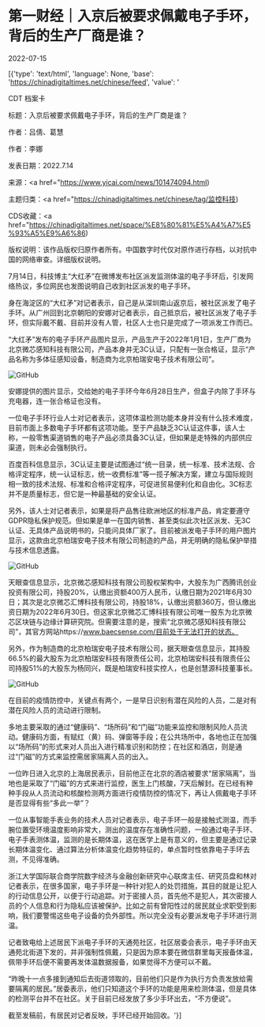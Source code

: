 # 第一财经｜入京后被要求佩戴电子手环，背后的生产厂商是谁？

2022-07-15

[{'type': 'text/html', 'language': None, 'base': 'https://chinadigitaltimes.net/chinese/feed', 'value': '

CDT 档案卡

标题：入京后被要求佩戴电子手环，背后的生产厂商是谁？

作者：吕倩、葛慧

作者：李娜

发表日期：2022.7.14

来源：<a href="https://www.yicai.com/news/101474094.html)

主题归类：<a href="https://chinadigitaltimes.net/chinese/tag/监控科技)

CDS收藏：<a href="https://chinadigitaltimes.net/space/%E8%80%81%E5%A4%A7%E5%93%A5%E9%A6%86)

版权说明：该作品版权归原作者所有。中国数字时代仅对原作进行存档，以对抗中国的网络审查。详细版权说明。





7月14日，科技博主“大红矛”在微博发布社区派发监测体温的电子手环后，引发网络热议，多位网民也发图说明自己收到社区派发的电子手环。

身在海淀区的“大红矛”对记者表示，自己是从深圳南山返京后，被社区派发了电子手环。从广州回到北京朝阳的安娜对记者表示，自己抵京后，被社区派发了电子手环，但实际戴不戴、目前并没有人管，社区人士也只是完成了一项派发工作而已。

“大红矛”发布的电子手环产品图片显示，产品生产于2022年1月1日，生产厂商为北京微芯感知科技有限公司，产品本身并无3C认证，只配有一张合格证，显示“产品名称为多体征感知设备，制造商为北京柏瑞安电子技术有限公司”。

![GitHub](https://chinadigitaltimes.net/chinese/files/2022/07/post-684310-62d010bc2a0b5.png)

安娜提供的图片显示，交给她的电子手环今年6月28日生产，但盒子内除了手环与充电器，连一张合格证也没有。

一位电子手环行业人士对记者表示，这项体温检测功能本身并没有什么技术难度，目前市面上多数电子手环都有这项功能。至于产品缺乏3C认证这件事，该人士称，一般零售渠道销售的电子产品必须具备3C认证，但如果是走特殊的内部供应渠道，则未必会强制执行。

百度百科信息显示，3C认证主要是试图通过“统一目录，统一标准、技术法规、合格评定程序，统一认证标志，统一收费标准”等一揽子解决方案，建立与国际规则相一致的技术法规、标准和合格评定程序，可促进贸易便利化和自由化。3C标志并不是质量标志，但它是一种最基础的安全认证。

另外，该人士对记者表示，如果是将产品售往欧洲地区的标准产品，肯定要遵守GDPR隐私保护规范。但如果是单一在国内销售、甚至类似此次社区派发、无3C认证、无具体产品说明书的，只能问具体厂家了。目前被派发电子手环的用户图片显示，这款由北京柏瑞安电子技术有限公司制造的产品，并无明确的隐私保护举措与技术信息透露。

![GitHub](https://chinadigitaltimes.net/chinese/files/2022/07/post-684310-62d010bca062c.)

天眼查信息显示，北京微芯感知科技有限公司股权架构中，大股东为广西腾讯创业投资有限公司，持股20%，认缴出资额400万人民币，认缴日期为2021年6月30日；其次是北京微芯汇博科技有限公司，持股18%，认缴出资额360万，但认缴出资日期为2022年6月30日。但这家北京微芯汇博科技有限公司唯一股东为北京微芯区块链与边缘计算研究院。但需要注意的是，搜索“北京微芯感知科技有限公司”，其官方网站https://www.baecsense.com/目前处于无法打开的状态。

另外，作为制造商的北京柏瑞安电子技术有限公司，据天眼查信息显示，其持股66.5%的最大股东为北京柏瑞安科技有限责任公司，北京柏瑞安科技有限责任公司持股51%的大股东为杨同兴，既是柏瑞安科技实控人，也是创慧源科技董事长。

![GitHub](https://chinadigitaltimes.net/chinese/files/2022/07/post-684310-62d010bcbc6fc.)

在目前的疫情防控中，关键点有两个，一是早日识别有潜在风险的人员，二是对有潜在风险人员的流动进行限制。

多地主要采取的通过“健康码”、“场所码”和“门磁”功能来监控和限制风险人员流动。健康码方面，有赋红（黄）码、弹窗等手段；在公共场所中，各地也正在加强以“场所码”的形式来对人员出入进行精准识别和防控；在社区和酒店，则是通过“门磁”的方式来监控需居家隔离人员的出入。

一位昨日进入北京的上海居民表示，目前他正在北京的酒店被要求“居家隔离”，当地也是采取了“门磁”的方式来进行监控，医生上门核酸，7天后解封。在已经有种种手段从人员流动和核酸检测两方面进行疫情防控的情况下，再让人佩戴电子手环是否显得有些“多此一举”？

一位从事智能手表业务的技术人员对记者表示，电子手环一般是接触式测温，而手腕位置受环境温度影响非常大，测出的温度存在准确性问题，一般通过电子手环、电子手表测体温，监测的是长期体温，这在医学上是有意义的，但主要是通过记录长期体温变化、通过算法分析体温变化趋势特征的，单点暂时性依靠电子手环去测，不见得准确。

浙江大学国际联合商学院数字经济与金融创新研究中心联席主任、研究员盘和林对记者表示，在很多国家，电子手环是一种针对犯人的处罚措施，其目的就是让犯人的行动信息公开，以便于行动追踪。对于密接人员，首先他不是犯人，其次密接人员的个人信息和行为隐私应该被保护。比如之前有曾阳性过的居民就业求职受到影响，我们要警惕这些电子设备的负外部性。所以完全没有必要派发电子手环进行测温。

记者致电给上述居民下派电子手环的天通苑社区，社区居委会表示，电子手环由天通苑北街道下发的，并非强制性佩戴，只是因为原本要在微信群里每天报备体温，佩带手环后便不需要再发体温数据报备，如果觉得不方便可以不戴。

“昨晚十一点多接到通知后去街道领取的，目前他们只是作为执行方负责发放给需要隔离的居民。”居委表示，他们只知道这个手环的功能是用来检测体温，但是具体的检测平台并不在社区。关于目前已经发放了多少手环出去，“不方便说”。

截至发稿前，有居民对记者反映，手环已经开始回收。'}]